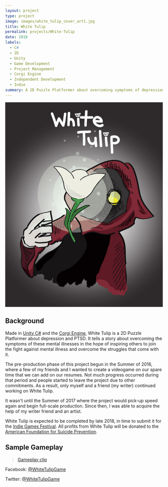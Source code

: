 ```yaml
---
layout: project
type: project
image: images/white_tulip_cover_art1.jpg
title: White Tulip
permalink: projects/White-Tulip
date: 2018
labels:
  - C#
  - 2D
  - Unity
  - Game Development
  - Project Management
  - Corgi Engine
  - Independent Development
  - Indie
summary: A 2D Puzzle Platformer about overcoming symptoms of depression and PTSD.
---
```


<img class="ui image medium centered" src="../images/white_tulip_cover_art1.jpg">

## Background
Made in [Unity C#](https://unity3d.com/) and the [Corgi Engine](http://corgi-engine.moremountains.com/), White Tulip is a 2D Puzzle Platformer about depression and PTSD. It tells a story about overcoming the symptoms of these mental illnesses in the hope of inspiring others to join the fight against mental illness and overcome the struggles that come with it.

The pre-production phase of this project begun in the Summer of 2016, where a few of my friends and I wanted to create a videogame on our spare time that we can add on our resumes. Not much progress occurred during that period and people started to leave the project due to other commitments. As a result, only myself and a friend (my writer) continued working on White Tulip.

It wasn't until the Summer of 2017 where the project would pick-up speed again and begin full-scale production. Since then, I was able to acquire the help of my writer friend and an artist.

White Tulip is expected to be completed by late 2018, in time to submit it for the [Indie Games Festival](http://www.igf.com/). All profits from White Tulip will be donated to the [American Foundation for Suicide Prevention](https://afsp.org/).

<blockquote class="imgur-embed-pub" lang="en" data-id="sfsFguu"><a href="//imgur.com/sfsFguu"></a></blockquote><script async src="//s.imgur.com/min/embed.js" charset="utf-8"></script>

## Sample Gameplay

<blockquote class="imgur-embed-pub" lang="en" data-id="a/i5vuo"><a href="//imgur.com/i5vuo">Gameplay clip</a></blockquote><script async src="//s.imgur.com/min/embed.js" charset="utf-8"></script>

Facebook: [@WhiteTulipGame](https://www.facebook.com/whitetulipgame/)

Twitter: [@WhiteTulipGame](https://twitter.com/WhiteTulipGame)

